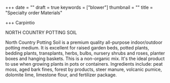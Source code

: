 +++
date = ""
draft = true
keywords = ["blower"]
thumbnail = ""
title = "Specialty order Materials"

+++
Carpintio

NORTH COUNTRY POTTING SOIL

North Country Potting Soil is a premium quality all-purpose indoor/outdoor potting medium. It is excellent for raised garden beds, potted plants, bedding plants, transplants, herbs, bulbs, nursery shrubs and roses, planter boxes and hanging baskets. This is a non-organic mix. It's the ideal product to use when growing plants in pots or containers. Ingredients include: peat moss, aged bark fines, forest by products, steer manure, volcanic pumice, dolomite lime, limestone flour, and fertilizer package.
